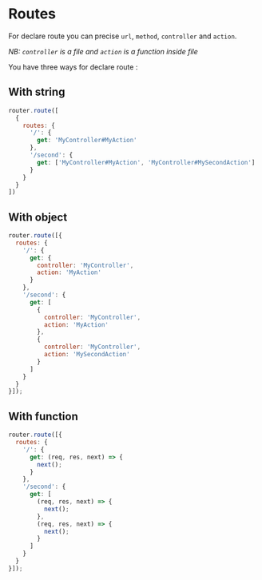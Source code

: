 # Routes

For declare route you can precise `url`, `method`, `controller` and `action`.

*NB: `controller` is a file and `action` is a function inside file*

You have three ways for declare route :

## With string

```javascript
router.route([
  {
    routes: {
      '/': {
        get: 'MyController#MyAction'
      },
      '/second': {
        get: ['MyController#MyAction', 'MyController#MySecondAction']
      }
    }
  }
])
```

## With object

```javascript
router.route([{
  routes: {
    '/': {
      get: {
        controller: 'MyController',
        action: 'MyAction'
      }
    },
    '/second': {
      get: [
        {
          controller: 'MyController',
          action: 'MyAction'
        },
        {
          controller: 'MyController',
          action: 'MySecondAction'
        }
      ]
    }
  }
}]);
```

## With function

```javascript
router.route([{
  routes: {
    '/': {
      get: (req, res, next) => {
        next();
      }
    },
    '/second': {
      get: [
        (req, res, next) => {
          next();
        },
        (req, res, next) => {
          next();
        }
      ]
    }
  }
}]);
```
